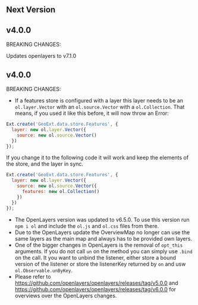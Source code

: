 Next Version
------------

v4.0.0
------

BREAKING CHANGES:

Updates openlayers to v7.1.0


v4.0.0
------

BREAKING CHANGES:
- If a features store is configured with a layer this layer needs to be an `ol.layer.Vector` with an `ol.source.Vector`
with a `ol.Collection`. That means, if you used it like this before, it will now throw an Error:
```js
Ext.create('GeoExt.data.store.Features', {
  layer: new ol.layer.Vector({
    source: new ol.source.Vector()
  })
});
```
If you change it to the following code it will work and keep the elements of the store, and the layer in sync.
```js
Ext.create('GeoExt.data.store.Features', {
  layer: new ol.layer.Vector({
    source: new ol.source.Vector({
      features: new ol.Collection()
    })
  })
});
```
- The OpenLayers version was updated to v6.5.0. To use this version run `npm i ol` and include the
`ol.js` and `ol.css` files from there.
- Due to the OpenLayers update the OverviewMap no longer can use the same layers as the main map and always has to be
provided own layers.
- One of the bigger changes in OpenLayers is the removal of `opt_this` arguments. If you do not call `un` on the method
you can simply use `.bind` on the call. It you want to unbind the listener, either store a bound version of the listener
or store the listenerKey returned by `on` and usw `ol.Observable.unByKey`.
- Please refer to https://github.com/openlayers/openlayers/releases/tag/v5.0.0 and
https://github.com/openlayers/openlayers/releases/tag/v6.0.0 for overviews over the OpenLayers changes.
